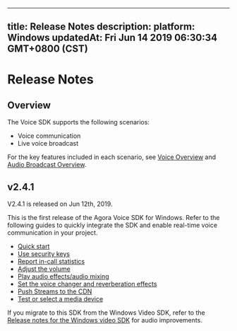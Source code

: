 
---
title: Release Notes
description: 
platform: Windows
updatedAt: Fri Jun 14 2019 06:30:34 GMT+0800 (CST)
---
# Release Notes
## Overview

The Voice SDK supports the following scenarios:

- Voice communication
- Live voice broadcast

For the key features included in each scenario, see [Voice Overview](https://docs.agora.io/en/Voice/product_voice?platform=All%20Platforms) and [Audio Broadcast Overview](https://docs.agora.io/en/Audio%20Broadcast/product_live_audio?platform=All_Platforms).

## v2.4.1

V2.4.1 is released on Jun 12th, 2019.

This is the first release of the Agora Voice SDK for Windows. Refer to the following guides to quickly integrate the SDK and enable real-time voice communication in your project.

- [Quick start](../../en/Audio%20Broadcast/windows_video.md)
- [Use security keys](../../en/Audio%20Broadcast/token.md)
- [Report in-call statistics](../../en/Audio%20Broadcast/in_call_statistics_windows_audio.md)
- [Adjust the volume](../../en/Audio%20Broadcast/volume_windows.md)
- [Play audio effects/audio mixing](../../en/Audio%20Broadcast/effect_mixing_windows.md)
- [Set the voice changer and reverberation effects](../../en/Audio%20Broadcast/voice_effect_windows.md)
- [Push Streams to the CDN](../../en/Audio%20Broadcast/push_stream_windows2.0_audio.md)
- [Test or select a media device](../../en/Audio%20Broadcast/switch_audio_device_windows.md)

If you migrate to this SDK from the Windows Video SDK, refer to the [Release notes for the Windows video SDK](../../en/Audio%20Broadcast/release_windows_video.md) for audio improvements.
